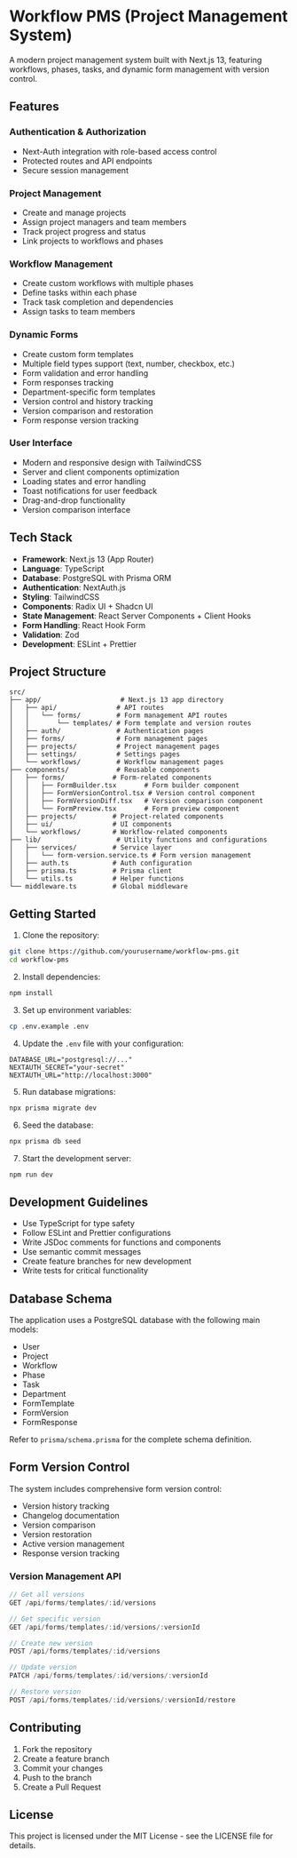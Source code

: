 # Workflow PMS (Project Management System)

A modern project management system built with Next.js 13, featuring workflows, phases, tasks, and dynamic form management with version control.

## Features

### Authentication & Authorization
- Next-Auth integration with role-based access control
- Protected routes and API endpoints
- Secure session management

### Project Management
- Create and manage projects
- Assign project managers and team members
- Track project progress and status
- Link projects to workflows and phases

### Workflow Management
- Create custom workflows with multiple phases
- Define tasks within each phase
- Track task completion and dependencies
- Assign tasks to team members

### Dynamic Forms
- Create custom form templates
- Multiple field types support (text, number, checkbox, etc.)
- Form validation and error handling
- Form responses tracking
- Department-specific form templates
- Version control and history tracking
- Version comparison and restoration
- Form response version tracking

### User Interface
- Modern and responsive design with TailwindCSS
- Server and client components optimization
- Loading states and error handling
- Toast notifications for user feedback
- Drag-and-drop functionality
- Version comparison interface

## Tech Stack

- **Framework**: Next.js 13 (App Router)
- **Language**: TypeScript
- **Database**: PostgreSQL with Prisma ORM
- **Authentication**: NextAuth.js
- **Styling**: TailwindCSS
- **Components**: Radix UI + Shadcn UI
- **State Management**: React Server Components + Client Hooks
- **Form Handling**: React Hook Form
- **Validation**: Zod
- **Development**: ESLint + Prettier

## Project Structure

```
src/
├── app/                    # Next.js 13 app directory
│   ├── api/               # API routes
│   │   └── forms/         # Form management API routes
│   │       └── templates/ # Form template and version routes
│   ├── auth/              # Authentication pages
│   ├── forms/             # Form management pages
│   ├── projects/          # Project management pages
│   ├── settings/          # Settings pages
│   └── workflows/         # Workflow management pages
├── components/            # Reusable components
│   ├── forms/            # Form-related components
│   │   ├── FormBuilder.tsx       # Form builder component
│   │   ├── FormVersionControl.tsx # Version control component
│   │   ├── FormVersionDiff.tsx   # Version comparison component
│   │   └── FormPreview.tsx       # Form preview component
│   ├── projects/         # Project-related components
│   ├── ui/               # UI components
│   └── workflows/        # Workflow-related components
├── lib/                   # Utility functions and configurations
│   ├── services/         # Service layer
│   │   └── form-version.service.ts # Form version management
│   ├── auth.ts           # Auth configuration
│   ├── prisma.ts         # Prisma client
│   └── utils.ts          # Helper functions
└── middleware.ts         # Global middleware
```

## Getting Started

1. Clone the repository:
```bash
git clone https://github.com/yourusername/workflow-pms.git
cd workflow-pms
```

2. Install dependencies:
```bash
npm install
```

3. Set up environment variables:
```bash
cp .env.example .env
```

4. Update the `.env` file with your configuration:
```env
DATABASE_URL="postgresql://..."
NEXTAUTH_SECRET="your-secret"
NEXTAUTH_URL="http://localhost:3000"
```

5. Run database migrations:
```bash
npx prisma migrate dev
```

6. Seed the database:
```bash
npx prisma db seed
```

7. Start the development server:
```bash
npm run dev
```

## Development Guidelines

- Use TypeScript for type safety
- Follow ESLint and Prettier configurations
- Write JSDoc comments for functions and components
- Use semantic commit messages
- Create feature branches for new development
- Write tests for critical functionality

## Database Schema

The application uses a PostgreSQL database with the following main models:

- User
- Project
- Workflow
- Phase
- Task
- Department
- FormTemplate
- FormVersion
- FormResponse

Refer to `prisma/schema.prisma` for the complete schema definition.

## Form Version Control

The system includes comprehensive form version control:

- Version history tracking
- Changelog documentation
- Version comparison
- Version restoration
- Active version management
- Response version tracking

### Version Management API

```typescript
// Get all versions
GET /api/forms/templates/:id/versions

// Get specific version
GET /api/forms/templates/:id/versions/:versionId

// Create new version
POST /api/forms/templates/:id/versions

// Update version
PATCH /api/forms/templates/:id/versions/:versionId

// Restore version
POST /api/forms/templates/:id/versions/:versionId/restore
```

## Contributing

1. Fork the repository
2. Create a feature branch
3. Commit your changes
4. Push to the branch
5. Create a Pull Request

## License

This project is licensed under the MIT License - see the LICENSE file for details.

